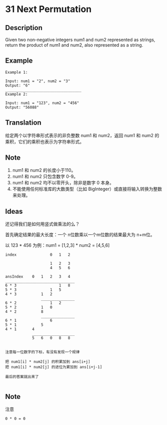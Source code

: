 # 31 Next Permutation 
## Description
Given two non-negative integers num1 and num2 represented as strings, return the product of num1 and num2, also represented as a string.
## Example
```$xslt
Example 1:

Input: num1 = "2", num2 = "3"
Output: "6"
__________________________________
Example 2:

Input: num1 = "123", num2 = "456"
Output: "56088"
```
## Translation
给定两个以字符串形式表示的非负整数 num1 和 num2，返回 num1 和 num2 的乘积，它们的乘积也表示为字符串形式。

## Note
1. num1 和 num2 的长度小于110。
2. num1 和 num2 只包含数字 0-9。
3. num1 和 num2 均不以零开头，除非是数字 0 本身。
4. 不能使用任何标准库的大数类型（比如 BigInteger）或直接将输入转换为整数来处理。
## Ideas
还记得我们是如何用竖式做乘法的么？

首先确定结果的最大长度：一个 n位数乘以一个m位数的结果最大为 n+m位。

以 123 * 456 为例：num1 = [1,2,3] * num2 = [4,5,6]
```
index               0   1   2

                    1   2   3
                    4   5   6

ansIndex    0   1   2   3   4
_______________________________      
6 * 3                   1   8
5 * 3               1   5
4 * 3           1   2
                _______________
6 * 2               1   2
5 * 2           1   0
4 * 2           8
                _______________
6 * 1               6
5 * 1           5
4 * 1       4
            ___________________
            5   6   0   8   8    


注意每一位数字的下标，有没有发现一个规律

把 num1[i] * num2[j] 的积累加到 ans[i+j] 
把 num1[i] * num2[j] 的进位为累加到 ans[i+j-1]

最后的答案就出来了
      
```
## Note

注意 
```
0 * 0 = 0
```